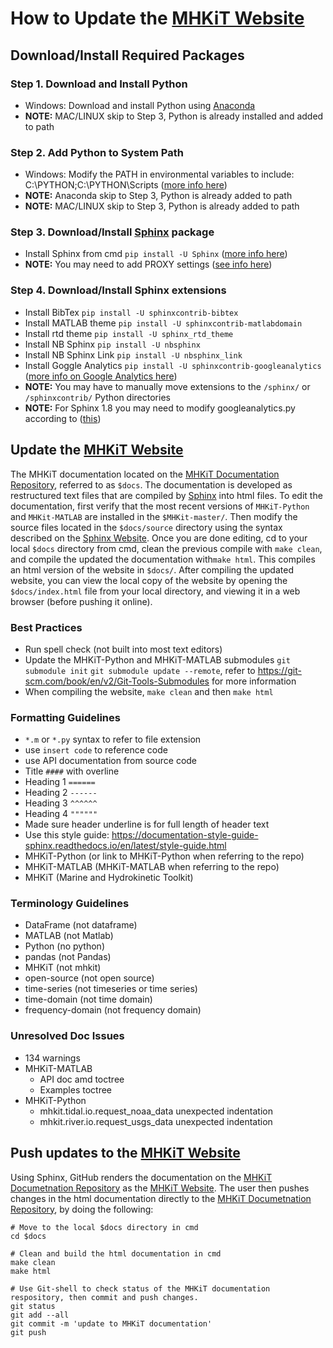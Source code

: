 
# How to Update the [MHKiT Website](https://MHKiT-Software.github.io/MHKiT/)

## Download/Install Required Packages
### Step 1. Download and Install Python
  - Windows: Download and install Python using [Anaconda](https://www.anaconda.com/distribution/)
  - **NOTE:** MAC/LINUX skip to Step 3, Python is already installed and added to path

### Step 2. Add Python to System Path
  - Windows: Modify the PATH in environmental variables to include: C:\PYTHON;C:\PYTHON\Scripts
  ([more info here](http://stackoverflow.com/questions/3701646/how-to-add-to-the-pythonpath-in-windows-7))
  - **NOTE:** Anaconda skip to Step 3,  Python is already added to path
  - **NOTE:** MAC/LINUX skip to Step 3, Python is already added to path

### Step 3. Download/Install [Sphinx](http://www.sphinx-doc.org/en/stable/index.html) package
  - Install Sphinx from cmd ``pip install -U Sphinx``
    ([more info here](http://www.sphinx-doc.org/en/master/usage/installation.html))
  - **NOTE:** You may need to add PROXY settings ([see info here](https://cinhtau.net/2018/04/16/python-proxy-windows/))

### Step 4. Download/Install Sphinx extensions
  - Install BibTex ``pip install -U sphinxcontrib-bibtex``
  - Install MATLAB theme ``pip install -U sphinxcontrib-matlabdomain``
  - Install rtd theme ``pip install -U sphinx_rtd_theme``
  - Install NB Sphinx ``pip install -U nbsphinx``
  - Install NB Sphinx Link ``pip install -U nbsphinx_link``
  - Install Goggle Analytics ``pip install -U sphinxcontrib-googleanalytics``
  ([more info on Google Analytics here](https://pypi.org/project/sphinxcontrib-googleanalytics/))
  - **NOTE:** You may have to manually move extensions to the ``/sphinx/`` or ``/sphinxcontrib/`` Python directories
  - **NOTE:** For Sphinx 1.8 you may need to modify googleanalytics.py according to ([this](https://jiangsheng.net/2019/01/05/fix-sphinxcontrib-googleanalytics-on-sphinx-1-8/))


## Update the [MHKiT Website](https://MHKiT-Software.github.io/MHKiT/)
The MHKiT documentation located on the [MHKiT Documentation Repository](https://github.com/MHKiT-Code-Hub/MHKiT/), referred to as ``$docs``. The documentation is developed as restructured text files that are compiled by [Sphinx](http://www.sphinx-doc.org/en/master/) into html files. To edit the documentation, first verify that the most recent versions of ``MHKiT-Python`` and ``MHKit-MATLAB`` are installed in the ``$MHKit-master/``. Then modify the source files located in the ``$docs/source`` directory using the syntax described on the [Sphinx Website](http://www.sphinx-doc.org/en/master/). Once you are done editing, cd to your local ``$docs`` directory from cmd, clean the previous compile with ``make clean``, and compile the updated the documentation with``make html``. This compiles an html version of the website in ``$docs/``. After compiling the updated website, you can view the local copy of the website by opening the ``$docs/index.html`` file from your local directory, and viewing it in a web browser (before pushing it online).

### Best Practices
  - Run spell check (not built into most text editors)
  - Update the MHKiT-Python and MHKiT-MATLAB submodules ``git submodule init`` ``git submodule update --remote``, refer to https://git-scm.com/book/en/v2/Git-Tools-Submodules for more information
  - When compiling the website, ``make clean`` and then ``make html``

### Formatting Guidelines
  - `*.m` or `*.py` syntax to refer to file extension
  - use ``insert code`` to reference code
  - use API documentation from source code
  - Title `####` with overline
  - Heading 1 `======`
  - Heading 2 `------`
  - Heading 3 `^^^^^^`
  - Heading 4 `""""""`
  - Made sure header underline is for full length of header text
  - Use this style guide: https://documentation-style-guide-sphinx.readthedocs.io/en/latest/style-guide.html
  - MHKiT-Python (or link to MHKiT-Python when referring to the repo)
  - MHKiT-MATLAB (MHKiT-MATLAB when referring to the repo)
  - MHKiT (Marine and Hydrokinetic Toolkit)


### Terminology Guidelines
  - DataFrame (not dataframe)
  - MATLAB (not Matlab)
  - Python (no python)
  - pandas (not Pandas)
  - MHKiT (not mhkit)
  - open-source (not open source)
  - time-series (not timeseries or time series)
  - time-domain (not time domain)
  - frequency-domain (not frequency domain)


### Unresolved Doc Issues
  - 134 warnings
  - MHKiT-MATLAB
    - API doc amd toctree
    - Examples toctree
  - MHKiT-Python
    - mhkit.tidal.io.request_noaa_data unexpected indentation
    - mhkit.river.io.request_usgs_data unexpected indentation



## Push updates to the [MHKiT Website](https://MHKiT-Software.github.io/MHKiT/)
Using Sphinx, GitHub renders the documentation on the [MHKiT Documetnation Repository](https://github.com/MHKiT-Code-Hub/MHKiT/) as the [MHKiT Website](https://mhkit-code-hub.github.io/MHKiT/). The user then pushes changes in the html documentation directly to the [MHKiT Documetnation Repository](https://github.com/MHKiT-Code-Hub/MHKiT/), by doing the following:

  ```Shell
  # Move to the local $docs directory in cmd
  cd $docs

  # Clean and build the html documentation in cmd
  make clean
  make html

  # Use Git-shell to check status of the MHKiT documentation respository, then commit and push changes.
  git status
  git add --all
  git commit -m 'update to MHKiT documentation'
  git push
  ```




